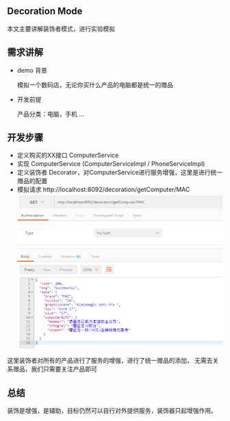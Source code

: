 ## Decoration Mode

本文主要讲解装饰者模式，进行实验模拟

##  需求讲解

- demo 背景

    模拟一个数码店，无论你买什么产品的电脑都是统一的赠品
    
- 开发前提
    
    产品分类：电脑，手机 ...

    
## 开发步骤

- 定义购买的XX接口 ComputerService
- 实现 ComputerService (ComputerServiceImpl / PhoneServiceImpl)
- 定义装饰者 Decorator，对ComputerService进行服务增强，这里是进行统一赠品的配置
- 模拟请求   http://localhost:8092/decoration/getComputer/MAC
![full stack developer tutorial](../doc/img/4.png)

这里装饰者对所有的产品进行了服务的增强，进行了统一赠品的添加，
无需去关系赠品，我们只需要关注产品即可
## 总结
装饰是增强，是辅助，目标仍然可以自行对外提供服务，装饰器只起增强作用。
